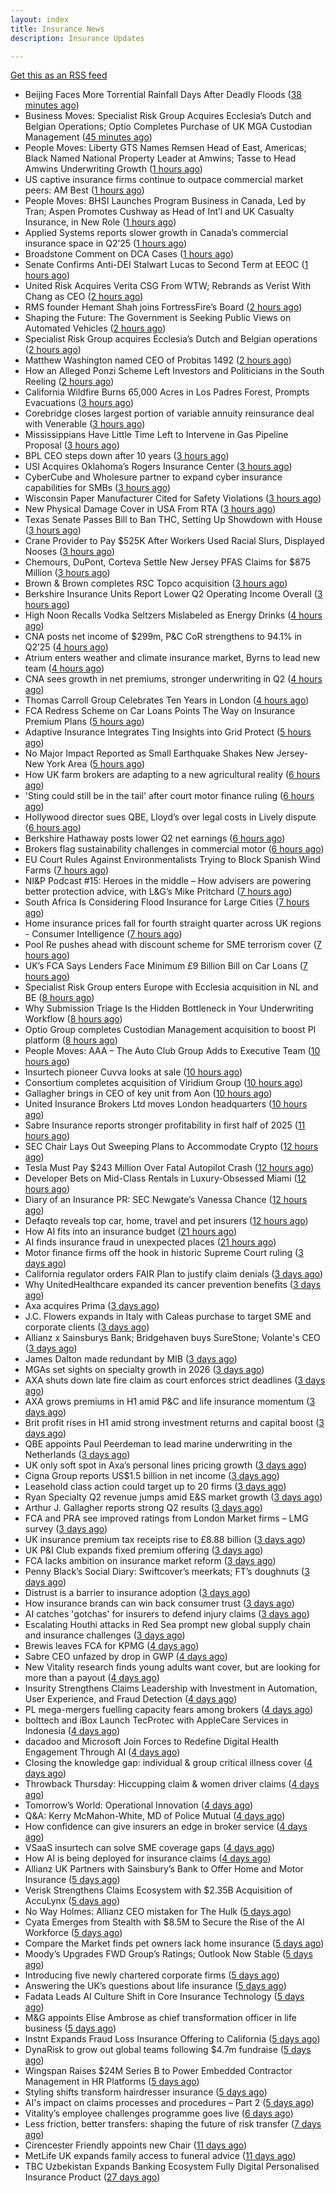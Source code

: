 ```yaml
---
layout: index
title: Insurance News
description: Insurance Updates

---
```


[Get this as an RSS feed](/insurance.rss)

<!-- news_marker starts -->
- Beijing Faces More Torrential Rainfall Days After Deadly Floods ([38 minutes ago](https://www.insurancejournal.com/news/international/2025/08/04/834402.htm))
- Business Moves: Specialist Risk Group Acquires Ecclesia’s Dutch and Belgian Operations; Optio Completes Purchase of UK MGA Custodian Management ([45 minutes ago](https://www.insurancejournal.com/news/international/2025/08/04/834477.htm))
- People Moves: Liberty GTS Names Remsen Head of East, Americas; Black Named National Property Leader at Amwins; Tasse to Head Amwins Underwriting Growth ([1 hours ago](https://www.insurancejournal.com/news/national/2025/08/04/834465.htm))
- US captive insurance firms continue to outpace commercial market peers: AM Best ([1 hours ago](https://www.reinsurancene.ws/us-captive-insurance-firms-continue-to-outpace-commercial-market-peers-am-best/))
- People Moves: BHSI Launches Program Business in Canada, Led by Tran; Aspen Promotes Cushway as Head of Int’l and UK Casualty Insurance, in New Role ([1 hours ago](https://www.insurancejournal.com/news/international/2025/08/04/834461.htm))
- Applied Systems reports slower growth in Canada’s commercial insurance space in Q2’25 ([1 hours ago](https://www.reinsurancene.ws/applied-systems-reports-slower-growth-in-canadas-commercial-insurance-space-in-q225/))
- Broadstone Comment on DCA Cases ([1 hours ago](https://insurance-edge.net/2025/08/04/broadstone-comment-on-dca-cases/))
- Senate Confirms Anti-DEI Stalwart Lucas to Second Term at EEOC ([1 hours ago](https://www.insurancejournal.com/news/national/2025/08/04/834456.htm))
- United Risk Acquires Verita CSG From WTW; Rebrands as Verist With Chang as CEO ([2 hours ago](https://www.insurancejournal.com/news/national/2025/08/04/834448.htm))
- RMS founder Hemant Shah joins FortressFire’s Board ([2 hours ago](https://www.reinsurancene.ws/rms-founder-hemant-shah-joins-fortressfires-board/))
- Shaping the Future: The Government is Seeking Public Views on Automated Vehicles ([2 hours ago](https://insurance-edge.net/2025/08/04/shaping-the-future-the-government-is-seeking-public-views-on-automated-vehicles/))
- Specialist Risk Group acquires Ecclesia’s Dutch and Belgian operations ([2 hours ago](https://www.reinsurancene.ws/specialist-risk-group-acquires-ecclesias-dutch-and-belgian-operations/))
- Matthew Washington named CEO of Probitas 1492 ([2 hours ago](https://www.reinsurancene.ws/matthew-washington-named-ceo-of-probitas-1492/))
- How an Alleged Ponzi Scheme Left Investors and Politicians in the South Reeling ([2 hours ago](https://www.insurancejournal.com/news/southeast/2025/08/04/834442.htm))
- California Wildfire Burns 65,000 Acres in Los Padres Forest, Prompts Evacuations ([3 hours ago](https://www.insurancejournal.com/news/west/2025/08/04/834440.htm))
- Corebridge closes largest portion of variable annuity reinsurance deal with Venerable ([3 hours ago](https://www.reinsurancene.ws/corebridge-closes-largest-portion-of-variable-annuity-reinsurance-deal-with-venerable/))
- Mississippians Have Little Time Left to Intervene in Gas Pipeline Proposal ([3 hours ago](https://www.insurancejournal.com/news/southeast/2025/08/04/834438.htm))
- BPL CEO steps down after 10 years ([3 hours ago](https://www.postonline.co.uk/broker/7958312/bpl-ceo-steps-down-after-10-years))
- USI Acquires Oklahoma’s Rogers Insurance Center ([3 hours ago](https://www.insurancejournal.com/news/southcentral/2025/08/04/834433.htm))
- CyberCube and Wholesure partner to expand cyber insurance capabilities for SMBs ([3 hours ago](https://www.reinsurancene.ws/cybercube-and-wholesure-partner-to-expand-cyber-insurance-capabilities-for-smbs/))
- Wisconsin Paper Manufacturer Cited for Safety Violations ([3 hours ago](https://www.insurancejournal.com/news/midwest/2025/08/04/834428.htm))
- New Physical Damage Cover in USA From RTA ([3 hours ago](https://insurance-edge.net/2025/08/04/new-physical-damage-cover-in-usa-from-rta/))
- Texas Senate Passes Bill to Ban THC, Setting Up Showdown with House ([3 hours ago](https://www.insurancejournal.com/news/southcentral/2025/08/04/834424.htm))
- Crane Provider to Pay $525K After Workers Used Racial Slurs, Displayed Nooses ([3 hours ago](https://www.insurancejournal.com/news/southcentral/2025/08/04/834416.htm))
- Chemours, DuPont, Corteva Settle New Jersey PFAS Claims for $875 Million ([3 hours ago](https://www.insurancejournal.com/news/east/2025/08/04/834417.htm))
- Brown & Brown completes RSC Topco acquisition ([3 hours ago](https://www.reinsurancene.ws/brown-brown-completes-rsc-topco-acquisition/))
- Berkshire Insurance Units Report Lower Q2 Operating Income Overall ([3 hours ago](https://www.insurancejournal.com/news/national/2025/08/04/834411.htm))
- High Noon Recalls Vodka Seltzers Mislabeled as Energy Drinks ([4 hours ago](https://www.insurancejournal.com/news/national/2025/08/04/834408.htm))
- CNA posts net income of $299m, P&C CoR strengthens to 94.1% in Q2’25 ([4 hours ago](https://www.reinsurancene.ws/cna-posts-net-income-of-299m-pc-cor-strengthens-to-94-1-in-q225/))
- Atrium enters weather and climate insurance market, Byrns to lead new team ([4 hours ago](https://www.reinsurancene.ws/atrium-enters-weather-and-climate-insurance-market-byrns-to-lead-new-team/))
- CNA sees growth in net premiums, stronger underwriting in Q2 ([4 hours ago](https://www.insurancebusinessmag.com/uk/news/breaking-news/cna-sees-growth-in-net-premiums-stronger-underwriting-in-q2-544917.aspx))
- Thomas Carroll Group Celebrates Ten Years in London ([4 hours ago](https://insurance-edge.net/2025/08/04/thomas-carroll-group-celebrates-ten-years-in-london/))
- FCA Redress Scheme on Car Loans Points The Way on Insurance Premium Plans ([5 hours ago](https://insurance-edge.net/2025/08/04/fca-redress-scheme-on-car-loans-points-the-way-on-insurance-premium-plans/))
- Adaptive Insurance Integrates Ting Insights into Grid Protect ([5 hours ago](https://insurance-edge.net/2025/08/04/adaptive-insurance-integrates-ting-insights-into-grid-protect/))
- No Major Impact Reported as Small Earthquake Shakes New Jersey-New York Area ([5 hours ago](https://www.insurancejournal.com/news/east/2025/08/04/834404.htm))
- How UK farm brokers are adapting to a new agricultural reality ([6 hours ago](https://www.insurancebusinessmag.com/uk/news/breaking-news/how-uk-farm-brokers-are-adapting-to-a-new-agricultural-reality-544898.aspx))
- 'Sting could still be in the tail' after court motor finance ruling ([6 hours ago](https://www.postonline.co.uk/news/7958304/sting-could-still-be-in-the-tail-after-court-motor-finance-ruling))
- Hollywood director sues QBE, Lloyd’s over legal costs in Lively dispute ([6 hours ago](https://www.insurancebusinessmag.com/uk/news/breaking-news/hollywood-director-sues-qbe-lloyds-over-legal-costs-in-lively-dispute-544892.aspx))
- Berkshire Hathaway posts lower Q2 net earnings ([6 hours ago](https://www.insurancebusinessmag.com/uk/news/breaking-news/berkshire-hathaway-posts-lower-q2-net-earnings-544886.aspx))
- Brokers flag sustainability challenges in commercial motor ([6 hours ago](https://www.postonline.co.uk/broker/7958303/brokers-flag-sustainability-challenges-in-commercial-motor))
- EU Court Rules Against Environmentalists Trying to Block Spanish Wind Farms ([7 hours ago](https://www.insurancejournal.com/news/international/2025/08/04/834398.htm))
- NI&P Podcast #15: Heroes in the middle – How advisers are powering better protection advice, with L&G’s Mike Pritchard ([7 hours ago](https://ifamagazine.com/nip-podcast-15-heroes-in-the-middle-how-advisers-are-powering-better-protection-advice-with-lgs-mike-pritchard/))
- South Africa Is Considering Flood Insurance for Large Cities ([7 hours ago](https://www.insurancejournal.com/news/international/2025/08/04/834394.htm))
- Home insurance prices fall for fourth straight quarter across UK regions - Consumer Intelligence ([7 hours ago](https://www.insurancebusinessmag.com/uk/news/property-insurance/home-insurance-prices-fall-for-fourth-straight-quarter-across-uk-regions--consumer-intelligence-544877.aspx))
- Pool Re pushes ahead with discount scheme for SME terrorism cover ([7 hours ago](https://www.postonline.co.uk/commercial/7958285/pool-re-pushes-ahead-with-discount-scheme-for-sme-terrorism-cover))
- UK’s FCA Says Lenders Face Minimum £9 Billion Bill on Car Loans ([7 hours ago](https://www.insurancejournal.com/news/international/2025/08/04/834387.htm))
- Specialist Risk Group enters Europe with Ecclesia acquisition in NL and BE ([8 hours ago](https://www.insurancebusinessmag.com/uk/news/mergers-acquisitions/specialist-risk-group-enters-europe-with-ecclesia-acquisition-in-nl-and-be-544876.aspx))
- Why Submission Triage Is the Hidden Bottleneck in Your Underwriting Workflow ([8 hours ago](https://www.insurancejournal.com/blogs/expert-insured/2025/08/04/833691.htm))
- Optio Group completes Custodian Management acquisition to boost PI platform ([8 hours ago](https://www.insurancebusinessmag.com/uk/news/mergers-acquisitions/optio-group-completes-custodian-management-acquisition-to-boost-pi-platform-544875.aspx))
- People Moves: AAA – The Auto Club Group Adds to Executive Team ([10 hours ago](https://www.insurancejournal.com/news/midwest/2025/08/04/834233.htm))
- Insurtech pioneer Cuvva looks at sale ([10 hours ago](https://www.insurancebusinessmag.com/uk/news/technology/insurtech-pioneer-cuvva-looks-at-sale-544863.aspx))
- Consortium completes acquisition of Viridium Group ([10 hours ago](https://www.insurancebusinessmag.com/uk/news/life-insurance/consortium-completes-acquisition-of-viridium-group-544862.aspx))
- Gallagher brings in CEO of key unit from Aon ([10 hours ago](https://www.insurancebusinessmag.com/uk/news/breaking-news/gallagher-brings-in-ceo-of-key-unit-from-aon-544860.aspx))
- United Insurance Brokers Ltd moves London headquarters ([10 hours ago](https://www.insurancebusinessmag.com/uk/news/breaking-news/united-insurance-brokers-ltd-moves-london-headquarters-544859.aspx))
- Sabre Insurance reports stronger profitability in first half of 2025 ([11 hours ago](https://www.insurancebusinessmag.com/uk/news/breaking-news/sabre-insurance-reports-stronger-profitability-in-first-half-of-2025-544858.aspx))
- SEC Chair Lays Out Sweeping Plans to Accommodate Crypto ([12 hours ago](https://www.insurancejournal.com/news/national/2025/08/04/834291.htm))
- Tesla Must Pay $243 Million Over Fatal Autopilot Crash ([12 hours ago](https://www.insurancejournal.com/news/national/2025/08/04/834288.htm))
- Developer Bets on Mid-Class Rentals in Luxury-Obsessed Miami ([12 hours ago](https://www.insurancejournal.com/news/southeast/2025/08/04/834278.htm))
- Diary of an Insurance PR: SEC Newgate’s Vanessa Chance ([12 hours ago](https://www.postonline.co.uk/people/7957848/diary-of-an-insurance-pr-sec-newgate%E2%80%99s-vanessa-chance))
- Defaqto reveals top car, home, travel and pet insurers ([12 hours ago](https://www.postonline.co.uk/personal/7958274/defaqto-reveals-top-car-home-travel-and-pet-insurers))
- How AI fits into an insurance budget ([21 hours ago](https://www.dig-in.com/list/how-ai-fits-into-an-insurance-budget))
- AI finds insurance fraud in unexpected places ([21 hours ago](https://www.dig-in.com/news/ai-finds-insurance-fraud-in-unexpected-places))
- Motor finance firms off the hook in historic Supreme Court ruling ([3 days ago](https://www.postonline.co.uk/news/7958301/motor-finance-firms-off-the-hook-in-historic-supreme-court-ruling))
- California regulator orders FAIR Plan to justify claim denials ([3 days ago](https://www.dig-in.com/news/regulator-orders-fair-plan-to-justify-claim-denials))
- Why UnitedHealthcare expanded its cancer prevention benefits ([3 days ago](https://www.dig-in.com/news/unitedhealth-is-expanding-their-cancer-care-coverage))
- Axa acquires Prima ([3 days ago](https://www.postonline.co.uk/personal/7958298/axa-acquires-prima))
- J.C. Flowers expands in Italy with Caleas purchase to target SME and corporate clients ([3 days ago](https://www.insurancebusinessmag.com/uk/news/mergers-acquisitions/j-c--flowers-expands-in-italy-with-caleas-purchase-to-target-sme-and-corporate-clients-544746.aspx))
- Allianz x Sainsburys Bank; Bridgehaven buys SureStone; Volante's CEO ([3 days ago](https://www.postonline.co.uk/news/7958277/allianz-x-sainsburys-bank-bridgehaven-buys-surestone-volantes-ceo))
- James Dalton made redundant by MIB ([3 days ago](https://www.postonline.co.uk/news/7958287/james-dalton-made-redundant-by-mib))
- MGAs set sights on specialty growth in 2026 ([3 days ago](https://www.insurancebusinessmag.com/uk/news/breaking-news/mgas-set-sights-on-specialty-growth-in-2026-544736.aspx))
- AXA shuts down late fire claim as court enforces strict deadlines ([3 days ago](https://www.insurancebusinessmag.com/uk/news/property-insurance/axa-shuts-down-late-fire-claim-as-court-enforces-strict-deadlines-544735.aspx))
- AXA grows premiums in H1 amid P&C and life insurance momentum ([3 days ago](https://www.insurancebusinessmag.com/uk/news/breaking-news/axa-grows-premiums-in-h1-amid-pandc-and-life-insurance-momentum-544700.aspx))
- Brit profit rises in H1 amid strong investment returns and capital boost ([3 days ago](https://www.insurancebusinessmag.com/uk/news/breaking-news/brit-profit-rises-in-h1-amid-strong-investment-returns-and-capital-boost-544717.aspx))
- QBE appoints Paul Peerdeman to lead marine underwriting in the Netherlands ([3 days ago](https://www.insurancebusinessmag.com/uk/news/marine/qbe-appoints-paul-peerdeman-to-lead-marine-underwriting-in-the-netherlands-544713.aspx))
- UK only soft spot in Axa’s personal lines pricing growth ([3 days ago](https://www.postonline.co.uk/news/7958294/uk-only-soft-spot-in-axa%E2%80%99s-personal-lines-pricing-growth))
- Cigna Group reports US$1.5 billion in net income ([3 days ago](https://www.insurancebusinessmag.com/uk/news/life-insurance/cigna-group-reports-us1-5-billion-in-net-income-544720.aspx))
- Leasehold class action could target up to 20 firms ([3 days ago](https://www.postonline.co.uk/news/7958278/leasehold-class-action-could-target-up-to-20-firms))
- Ryan Specialty Q2 revenue jumps amid E&S market growth ([3 days ago](https://www.insurancebusinessmag.com/uk/news/breaking-news/ryan-specialty-q2-revenue-jumps-amid-eands-market-growth-544714.aspx))
- Arthur J. Gallagher reports strong Q2 results ([3 days ago](https://www.insurancebusinessmag.com/uk/news/breaking-news/arthur-j--gallagher-reports-strong-q2-results-544692.aspx))
- FCA and PRA see improved ratings from London Market firms – LMG survey ([3 days ago](https://www.insurancebusinessmag.com/uk/news/breaking-news/fca-and-pra-see-improved-ratings-from-london-market-firms--lmg-survey-544691.aspx))
- UK insurance premium tax receipts rise to £8.88 billion ([3 days ago](https://www.insurancebusinessmag.com/uk/news/breaking-news/uk-insurance-premium-tax-receipts-rise-to-8-88-billion-544690.aspx))
- UK P&I Club expands fixed premium offering ([3 days ago](https://www.insurancebusinessmag.com/uk/news/marine/uk-pandi-club-expands-fixed-premium-offering-544689.aspx))
- FCA lacks ambition on insurance market reform ([3 days ago](https://www.postonline.co.uk/regulation/7958245/fca-lacks-ambition-on-insurance-market-reform))
- Penny Black’s Social Diary: Swiftcover’s meerkats; FT’s doughnuts ([3 days ago](https://www.postonline.co.uk/people/7958038/penny-black%E2%80%99s-social-diary-swiftcover%E2%80%99s-meerkats-ft%E2%80%99s-doughnuts))
- Distrust is a barrier to insurance adoption ([3 days ago](https://www.dig-in.com/opinion/distrust-is-a-barrier-to-insurance-adoption))
- How insurance brands can win back consumer trust ([3 days ago](https://www.dig-in.com/opinion/how-insurance-brands-can-win-back-consumer-trust))
- AI catches 'gotchas' for insurers to defend injury claims ([3 days ago](https://www.dig-in.com/news/ai-catches-gotchas-for-insurers-to-defend-injury-claims))
- Escalating Houthi attacks in Red Sea prompt new global supply chain and insurance challenges ([3 days ago](https://www.insurancebusinessmag.com/uk/news/marine/escalating-houthi-attacks-in-red-sea-prompt-new-global-supply-chain-and-insurance-challenges-544622.aspx))
- Brewis leaves FCA for KPMG ([4 days ago](https://www.postonline.co.uk/news/7958288/brewis-leaves-fca-for-kpmg))
- Sabre CEO unfazed by drop in GWP ([4 days ago](https://www.postonline.co.uk/news/7958286/sabre-ceo-unfazed-by-drop-in-gwp))
- New Vitality research finds young adults want cover, but are looking for more than a payout ([4 days ago](https://ifamagazine.com/new-vitality-research-finds-young-adults-want-cover-but-are-looking-for-more-than-a-payout/))
- Insurity Strengthens Claims Leadership with Investment in Automation, User Experience, and Fraud Detection ([4 days ago](https://www.insurtechinsights.com/insurity-strengthens-claims-leadership-with-investment-in-automation-user-experience-and-fraud-detection/))
- PL mega-mergers fuelling capacity fears among brokers ([4 days ago](https://www.postonline.co.uk/broker/7958268/pl-mega-mergers-fuelling-capacity-fears-among-brokers))
- bolttech and iBox Launch TecProtec with AppleCare Services in Indonesia ([4 days ago](https://www.insurtechinsights.com/bolttech-and-ibox-launch-tecprotec-with-applecare-services-in-indonesia/))
- dacadoo and Microsoft Join Forces to Redefine Digital Health Engagement Through AI ([4 days ago](https://www.insurtechinsights.com/dacadoo-and-microsoft-join-forces-to-redefine-digital-health-engagement-through-ai/))
- Closing the knowledge gap: individual & group critical illness cover ([4 days ago](https://ifamagazine.com/closing-the-knowledge-gap-individual-group-critical-illness-cover/))
- Throwback Thursday: Hiccupping claim & women driver claims ([4 days ago](https://www.postonline.co.uk/personal/7956737/throwback-thursday-hiccupping-claim-women-driver-claims))
- Tomorrow’s World: Operational Innovation ([4 days ago](https://www.postonline.co.uk/personal/7958049/tomorrow%E2%80%99s-world-operational-innovation))
- Q&A: Kerry McMahon-White, MD of Police Mutual ([4 days ago](https://www.postonline.co.uk/personal/7957854/qa-kerry-mcmahon-white-md-of-police-mutual))
- How confidence can give insurers an edge in broker service ([4 days ago](https://www.postonline.co.uk/commercial/7958281/how-confidence-can-give-insurers-an-edge-in-broker-service))
- VSaaS insurtech can solve SME coverage gaps ([4 days ago](https://www.dig-in.com/news/vsaas-insurtech-can-solve-sme-coverage-gaps))
- How AI is being deployed for insurance claims ([4 days ago](https://www.dig-in.com/list/how-ai-is-being-deployed-for-insurance-claims))
- Allianz UK Partners with Sainsbury’s Bank to Offer Home and Motor Insurance ([5 days ago](https://www.insurtechinsights.com/allianz-uk-partners-with-sainsburys-bank-to-offer-home-and-motor-insurance/))
- Verisk Strengthens Claims Ecosystem with $2.35B Acquisition of AccuLynx ([5 days ago](https://www.insurtechinsights.com/verisk-strengthens-claims-ecosystem-with-2-35b-acquisition-of-acculynx/))
- No Way Holmes: Allianz CEO mistaken for The Hulk ([5 days ago](https://www.postonline.co.uk/news/7958276/no-way-holmes-allianz-ceo-mistaken-for-the-hulk))
- Cyata Emerges from Stealth with $8.5M to Secure the Rise of the AI Workforce ([5 days ago](https://www.insurtechinsights.com/cyata-emerges-from-stealth-with-8-5m-to-secure-the-rise-of-the-ai-workforce/))
- Compare the Market finds pet owners lack home insurance ([5 days ago](https://www.postonline.co.uk/news/7958275/compare-the-market-finds-pet-owners-lack-home-insurance))
- Moody’s Upgrades FWD Group’s Ratings; Outlook Now Stable ([5 days ago](https://www.insurtechinsights.com/moodys-upgrades-fwd-groups-ratings-outlook-now-stable/))
- Introducing five newly chartered corporate firms ([5 days ago](https://ifamagazine.com/introducing-five-newly-chartered-corporate-firms/))
- Answering the UK’s questions about life insurance ([5 days ago](https://ifamagazine.com/answering-the-uks-questions-about-life-insurance/))
- Fadata Leads AI Culture Shift in Core Insurance Technology ([5 days ago](https://www.insurtechinsights.com/fadata-leads-ai-culture-shift-in-core-insurance-technology/))
- M&G appoints Elise Ambrose as chief transformation officer in life business ([5 days ago](https://ifamagazine.com/mg-appoints-elise-ambrose-as-chief-transformation-officer-in-life-business/))
- Instnt Expands Fraud Loss Insurance Offering to California ([5 days ago](https://www.insurtechinsights.com/instnt-expands-fraud-loss-insurance-offering-to-california/))
- DynaRisk to grow out global teams following $4.7m fundraise ([5 days ago](https://www.postonline.co.uk/news/7958270/dynarisk-to-grow-out-global-teams-following-47m-fundraise))
- Wingspan Raises $24M Series B to Power Embedded Contractor Management in HR Platforms ([5 days ago](https://www.insurtechinsights.com/wingspan-raises-24m-series-b-to-power-embedded-contractor-management-in-hr-platforms/))
- Styling shifts transform hairdresser insurance ([5 days ago](https://www.postonline.co.uk/commercial/7957886/styling-shifts-transform-hairdresser-insurance))
- AI's impact on claims processes and procedures – Part 2 ([5 days ago](https://www.dig-in.com/news/ais-impact-on-claims-processes-and-procedures-part-2))
- Vitality’s employee challenges programme goes live ([6 days ago](https://ifamagazine.com/vitalitys-employee-challenges-programme-goes-live/))
- Less friction, better transfers: shaping the future of risk transfer ([7 days ago](https://ifamagazine.com/less-friction-better-transfers-shaping-the-future-of-risk-transfer/))
- Cirencester Friendly appoints new Chair ([11 days ago](https://ifamagazine.com/cirencester-friendly-appoints-new-chair/))
- MetLife UK expands family access to funeral advice ([11 days ago](https://ifamagazine.com/metlife-uk-expands-family-access-to-funeral-advice/))
- TBC Uzbekistan Expands Banking Ecosystem Fully Digital Personalised Insurance Product ([27 days ago](https://thefintechtimes.com/tbc-uzbekistan-launches-fully-digital-personalised-insurance-product/))

<!-- news_marker ends -->